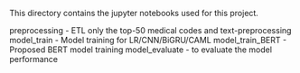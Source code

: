 This directory contains the jupyter notebooks used for this project.

preprocessing - ETL only the top-50 medical codes and text-preprocessing
model_train - Model training for LR/CNN/BiGRU/CAML
model_train_BERT - Proposed BERT model training
model_evaluate - to evaluate the model performance
